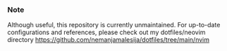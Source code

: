 ### Note
Although useful, this repository is currently unmaintained. For up-to-date configurations and references, please check out my dotfiles/neovim directory https://github.com/nemanjamalesija/dotfiles/tree/main/nvim
